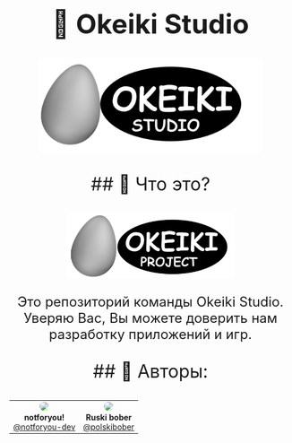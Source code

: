 <meta charset="UTF-8">
<h1 align="center" style="font-size: 48px">🥚 Okeiki Studio</h1>

<p align="center">
    <img src="assets/OKEIKI_STUDIO.png" alt="Логотип проекта" width="400">
</p>

<p align="center" style="font-size: 32px">
  ## 🤨 Что это?
</p>

<p align="center">
    <img src="assets/OKEIKI_PROJECT.png" alt="Скриншот работы" width="300">
</p>

<p align="center" style="font-size: 24px;">
Это репозиторий команды Okeiki Studio.
Уверяю Вас, Вы можете доверить нам разработку приложений и игр.
</p>

<p align="center" style="font-size: 32px">
  ## 🤝 Авторы:
</p>

<table align="center">
  <tr>
    <td align="center">
      <img src="https://avatars.githubusercontent.com/u/177419722?s=400&u=ea5032ae64955f3fa916e024ec08436f5523aebc&v=4" width="100" style="border-radius: 50%"><br>
      <b>notforyou!</b><br>
      <a href="https://github.com/notforyou-dev">@notforyou-dev</a>
    </td>
    <td align="center">
      <img src="https://avatars.githubusercontent.com/u/194370947?v=4" width="100" style="border-radius: 50%"><br>
      <b>Ruski bober</b><br>
      <a href="https://github.com/polskibober">@polskibober</a>
    </td>
  </tr>
</table>
